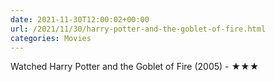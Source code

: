 ```yaml
---
date: 2021-11-30T12:00:02+00:00
url: /2021/11/30/harry-potter-and-the-goblet-of-fire.html
categories: Movies
---
```

Watched Harry Potter and the Goblet of Fire (2005) - ★★★




